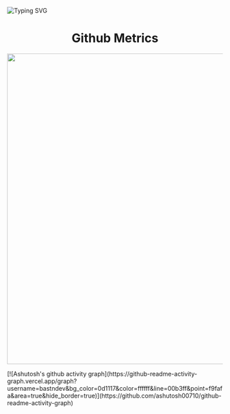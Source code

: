  ![Typing SVG](https://readme-typing-svg.herokuapp.com/?color=02D9F7FF&size=35&center=true&vCenter=true&width=1000&lines=Hola+Soy+TheAnarchy19)

 <h1 align="center">Github Metrics </h1><p align="center">
<img width="725em" src="https://github-profile-summary-cards.vercel.app/api/cards/profile-details?username=bastndev&theme=github_dark" />
</p>
<!----------------------------------------------------------->
[![Ashutosh's github activity graph](https://github-readme-activity-graph.vercel.app/graph?username=bastndev&bg_color=0d1117&color=ffffff&line=00b3ff&point=f9fafa&area=true&hide_border=true)](https://github.com/ashutosh00710/github-readme-activity-graph)
